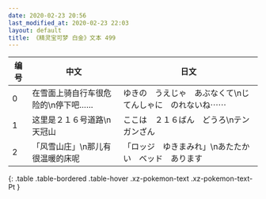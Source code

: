 ```yaml
---
date: 2020-02-23 20:56
last_modified_at: 2020-02-23 22:03
layout: default
title: 《精灵宝可梦 白金》文本 499
---
```

| 编号 | 中文 | 日文 |
| ---- | ---- | ---- |
| 0 | 在雪面上骑自行车很危险的\n停下吧…… | ゆきの　うえじゃ　あぶなくて\nじてんしゃに　のれないね⋯⋯ |
| 1 | 这里是２１６号道路\n天冠山 | ここは　２１６ばん　どうろ\nテンガンざん |
| 2 | 「风雪山庄」\n那儿有很温暖的床呢 | 「ロッジ　ゆきまみれ」\nあたたかい　ベッド　あります |
{: .table .table-bordered .table-hover .xz-pokemon-text .xz-pokemon-text-Pt }